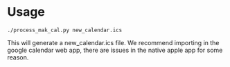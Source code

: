 # Usage
```
./process_mak_cal.py new_calendar.ics
```
This will generate a new_calendar.ics file. We recommend importing in the google calendar web app, there are issues in the native apple app for some reason.
